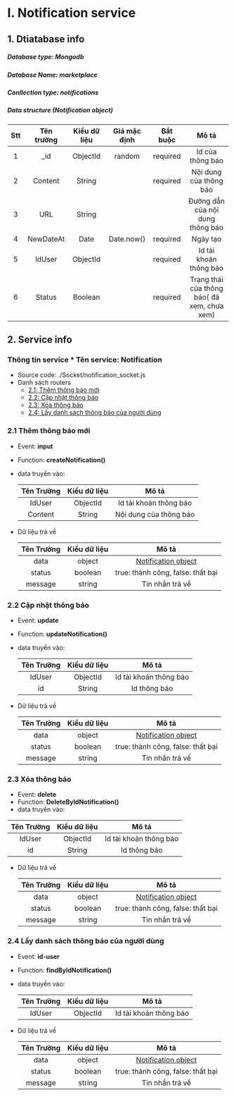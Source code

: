 # I. Notification service

## 1. Dtiatabase info

##### Database type: Mongodb

##### Database Name: marketplace

##### Conllection type: notifications

##### Data structure (Notification object)

| Stt | Tên trường | Kiểu dữ liệu | Giá mặc định | Bắt buộc |                    Mô tả                    |
| :-: | :--------: | :----------: | :----------: | :------: | :-----------------------------------------: |
|  1  |    \_id    |   ObjectId   |    random    | required |              Id của thông báo               |
|  2  |  Content   |    String    |              | required |           Nội dung của thông báo            |
|  3  |    URL     |    String    |              |          |      Đường dẫn của nội dung thông báo       |
|  4  | NewDateAt  |     Date     |  Date.now()  | required |                  Ngày tạo                   |
|  5  |   IdUser   |   ObjectId   |              | required |           Id tài khoản thông báo            |
|  6  |   Status   |   Boolean    |              | required | Trạng thái của thông báo( đã xem, chưa xem) |

## 2. Service info

### Thông tin service \* Tên service: **Notification**

- Source code: ./Socket/notification_socket.js
- Danh sách routers
  - [2.1: Thêm thông báo mới](#21-thêm-thông-báo-mới)
  - [2.2: Cập nhật thông báo](#22-cập-nhật-thông-báo)
  - [2.3: Xóa thông báo](#23-xóa-thông-báo)
  - [2.4: Lấy danh sách thông báo của người dùng](#24-lấy-danh-sách-thông-báo-của-người-dùng)
  <!-- - [2.5: Lấy chi tiết thông báo ](#25-Trả-lời-Comment)
  - [2.6: Tìm kiếm thông báo ](#26-Lấy-danh-sách-Comment-của-sản-phẩm) -->

### 2.1 Thêm thông báo mới

- Event: **input**
- Function: **createNotification()**
- data truyền vào:

  | Tên Trường | Kiểu dữ liệu |         Mô tả          |
  | :--------: | :----------: | :--------------------: |
  |   IdUser   |   ObjectId   | Id tài khoản thông báo |
  |  Content   |    String    | Nội dung của thông báo |

- Dữ liệu trả về

  | Tên Trường | Kiểu dữ liệu |                            Mô tả                            |
  | :--------: | :----------: | :---------------------------------------------------------: |
  |    data    |    object    | [Notification object](#data-structure-notifications-object) |
  |   status   |   boolean    |              true: thành công, false: thất bại              |
  |  message   |    string    |                       Tin nhắn trả về                       |

### 2.2 Cập nhật thông báo

- Event: **update**
- Function: **updateNotification()**
- data truyền vào:

  | Tên Trường | Kiểu dữ liệu |         Mô tả          |
  | :--------: | :----------: | :--------------------: |
  |   IdUser   |   ObjectId   | Id tài khoản thông báo |
  |     id     |    String    |      Id thông báo      |

- Dữ liệu trả về

  | Tên Trường | Kiểu dữ liệu |                            Mô tả                            |
  | :--------: | :----------: | :---------------------------------------------------------: |
  |    data    |    object    | [Notification object](#data-structure-notifications-object) |
  |   status   |   boolean    |              true: thành công, false: thất bại              |
  |  message   |    string    |                       Tin nhắn trả về                       |

### 2.3 Xóa thông báo

- Event: **delete**
- Function: **DeleteByIdNotification()**
- data truyền vào:

 | Tên Trường | Kiểu dữ liệu |         Mô tả          |
  | :--------: | :----------: | :--------------------: |
  |   IdUser   |   ObjectId   | Id tài khoản thông báo |
  |     id     |    String    |      Id thông báo      |

- Dữ liệu trả về

  | Tên Trường | Kiểu dữ liệu |                            Mô tả                            |
  | :--------: | :----------: | :---------------------------------------------------------: |
  |    data    |    object    | [Notification object](#data-structure-notifications-object) |
  |   status   |   boolean    |              true: thành công, false: thất bại              |
  |  message   |    string    |                       Tin nhắn trả về                       |

### 2.4 Lấy danh sách thông báo của người dùng

- Event: **id-user**
- Function: **findByIdNotification()**
- data truyền vào:

  | Tên Trường | Kiểu dữ liệu |         Mô tả          |
  | :--------: | :----------: | :--------------------: |
  |   IdUser   |   ObjectId   | Id tài khoản thông báo |

- Dữ liệu trả về

  | Tên Trường | Kiểu dữ liệu |                            Mô tả                            |
  | :--------: | :----------: | :---------------------------------------------------------: |
  |    data    |    object    | [Notification object](#data-structure-notifications-object) |
  |   status   |   boolean    |              true: thành công, false: thất bại              |
  |  message   |    string    |                       Tin nhắn trả về                       |
<!-- 
### 2.5 Lấy chi tiết thông báo

- Event: **id-user**
- Function: **NotificationService.findByIdNotification()**
- data truyền vào:

  | Tên Trường | Kiểu dữ liệu |         Mô tả          |
  | :--------: | :----------: | :--------------------: |
  |   IdUser   |   ObjectId   | Id tài khoản thông báo |

- Dữ liệu trả về

  | Tên Trường | Kiểu dữ liệu |                            Mô tả                            |
  | :--------: | :----------: | :---------------------------------------------------------: |
  |    data    |    object    | [Notification object](#data-structure-notifications-object) |
  |   status   |   boolean    |              true: thành công, false: thất bại              |
  |  message   |    string    |                       Tin nhắn trả về                       |

  ### 2.6 Tìm kiếm thông báo

- Event: **id-user**
- Function: **NotificationService.findByIdNotification()**
- data truyền vào:

  | Tên Trường | Kiểu dữ liệu |         Mô tả          |
  | :--------: | :----------: | :--------------------: |
  |   IdUser   |   ObjectId   | Id tài khoản thông báo |

- Dữ liệu trả về

  | Tên Trường | Kiểu dữ liệu |                            Mô tả                            |
  | :--------: | :----------: | :---------------------------------------------------------: |
  |    data    |    object    | [Notification object](#data-structure-notifications-object) |
  |   status   |   boolean    |              true: thành công, false: thất bại              |
  |  message   |    string    |                       Tin nhắn trả về                       | -->
